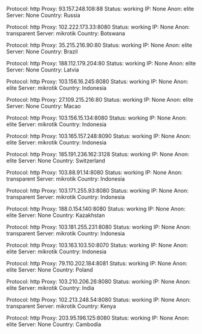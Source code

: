 Protocol: http
Proxy: 93.157.248.108:88
Status: working
IP: None
Anon: elite
Server: None
Country: Russia

Protocol: http
Proxy: 102.222.173.33:8080
Status: working
IP: None
Anon: transparent
Server: mikrotik
Country: Botswana

Protocol: http
Proxy: 35.215.216.90:80
Status: working
IP: None
Anon: elite
Server: None
Country: Brazil

Protocol: http
Proxy: 188.112.179.204:80
Status: working
IP: None
Anon: elite
Server: None
Country: Latvia

Protocol: http
Proxy: 103.156.16.245:8080
Status: working
IP: None
Anon: elite
Server: mikrotik
Country: Indonesia

Protocol: http
Proxy: 27.109.215.216:80
Status: working
IP: None
Anon: elite
Server: None
Country: Macao

Protocol: http
Proxy: 103.156.15.134:8080
Status: working
IP: None
Anon: elite
Server: mikrotik
Country: Indonesia

Protocol: http
Proxy: 103.165.157.248:8090
Status: working
IP: None
Anon: elite
Server: mikrotik
Country: Indonesia

Protocol: http
Proxy: 185.191.236.162:3128
Status: working
IP: None
Anon: elite
Server: None
Country: Switzerland

Protocol: http
Proxy: 103.88.91.14:8080
Status: working
IP: None
Anon: transparent
Server: mikrotik
Country: Indonesia

Protocol: http
Proxy: 103.171.255.93:8080
Status: working
IP: None
Anon: transparent
Server: mikrotik
Country: Indonesia

Protocol: http
Proxy: 188.0.154.140:8080
Status: working
IP: None
Anon: elite
Server: None
Country: Kazakhstan

Protocol: http
Proxy: 103.181.255.231:8080
Status: working
IP: None
Anon: transparent
Server: mikrotik
Country: Indonesia

Protocol: http
Proxy: 103.163.103.50:8070
Status: working
IP: None
Anon: elite
Server: mikrotik
Country: Indonesia

Protocol: http
Proxy: 79.110.202.184:8081
Status: working
IP: None
Anon: elite
Server: None
Country: Poland

Protocol: http
Proxy: 103.210.206.26:8080
Status: working
IP: None
Anon: elite
Server: mikrotik
Country: India

Protocol: http
Proxy: 102.213.248.54:8080
Status: working
IP: None
Anon: transparent
Server: mikrotik
Country: Kenya

Protocol: http
Proxy: 203.95.196.125:8080
Status: working
IP: None
Anon: elite
Server: None
Country: Cambodia

